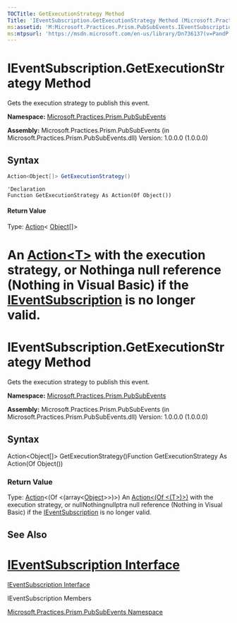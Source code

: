 ```yaml
---
TOCTitle: GetExecutionStrategy Method
Title: 'IEventSubscription.GetExecutionStrategy Method (Microsoft.Practices.Prism.PubSubEvents)'
ms:assetid: 'M:Microsoft.Practices.Prism.PubSubEvents.IEventSubscription.GetExecutionStrategy'
ms:mtpsurl: 'https://msdn.microsoft.com/en-us/library/Dn736137(v=PandP.50)'
---
```


# IEventSubscription.GetExecutionStrategy Method

Gets the execution strategy to publish this event.

**Namespace:** [Microsoft.Practices.Prism.PubSubEvents](https://msdn.microsoft.com/en-us/library/microsoft.practices.prism.pubsubevents(v=pandp.50))

**Assembly:** Microsoft.Practices.Prism.PubSubEvents (in Microsoft.Practices.Prism.PubSubEvents.dll) Version: 1.0.0.0 (1.0.0.0)

## Syntax

```C#
Action<Object[]> GetExecutionStrategy()
```

```VB
'Declaration
Function GetExecutionStrategy As Action(Of Object())
```

#### Return Value

Type: [Action](http://msdn2.microsoft.com/en-us/library/018hxwa8)&lt; [Object](http://msdn2.microsoft.com/en-us/library/e5kfa45b)[]&gt;

# An [Action&lt;T&gt;](http://msdn2.microsoft.com/en-us/library/018hxwa8) with the execution strategy, or **Nothinga** null reference (**Nothing** in Visual Basic) if the [IEventSubscription](https://msdn.microsoft.com/en-us/library/microsoft.practices.prism.pubsubevents.ieventsubscription(v=pandp.50)) is no longer valid.

# IEventSubscription.GetExecutionStrategy Method

Gets the execution strategy to publish this event.

**Namespace:** [Microsoft.Practices.Prism.PubSubEvents](https://msdn.microsoft.com/library/microsoft.practices.prism.pubsubevents)
**Assembly:** Microsoft.Practices.Prism.PubSubEvents (in Microsoft.Practices.Prism.PubSubEvents.dll) Version: 1.0.0.0 (1.0.0.0)

## Syntax

Action&lt;Object[]&gt; GetExecutionStrategy()Function GetExecutionStrategy As Action(Of Object())
### Return Value

Type: [Action](http://msdn.microsoft.com/en-us/library/018hxwa8)&lt;(Of &lt;(array&lt;[Object](http://msdn.microsoft.com/en-us/library/e5kfa45b)&gt;&gt;)&gt;)
An [Action&lt;(Of &lt;(T&gt;)&gt;)](http://msdn.microsoft.com/en-us/library/018hxwa8) with the execution strategy, or nullNothingnullptra null reference (Nothing in Visual Basic) if the [IEventSubscription](https://msdn.microsoft.com/library/microsoft.practices.prism.pubsubevents.ieventsubscription) is no longer valid.

## See Also

# [IEventSubscription Interface](https://msdn.microsoft.com/en-us/library/microsoft.practices.prism.pubsubevents.ieventsubscription(v=pandp.50))

[IEventSubscription Interface](https://msdn.microsoft.com/library/microsoft.practices.prism.pubsubevents.ieventsubscription)

IEventSubscription Members

[Microsoft.Practices.Prism.PubSubEvents Namespace](https://msdn.microsoft.com/en-us/library/microsoft.practices.prism.pubsubevents(v=pandp.50))
